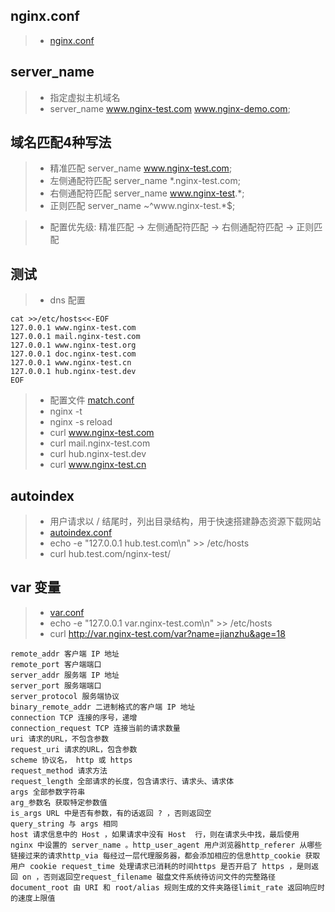## nginx.conf
>- [nginx.conf](./nginx.conf)

## server_name 
>- 指定虚拟主机域名
>- server_name www.nginx-test.com www.nginx-demo.com;

域名匹配4种写法
-----------
>- 精准匹配 		server_name www.nginx-test.com;
>- 左侧通配符匹配 	server_name *.nginx-test.com;
>- 右侧通配符匹配	server_name www.nginx-test.*;
>- 正则匹配			server_name ~^www\.nginx-test\.*$;

>- 配置优先级: 精准匹配 -> 左侧通配符匹配 -> 右侧通配符匹配 -> 正则匹配

测试
-----------
>- dns 配置 
```
cat >>/etc/hosts<<-EOF
127.0.0.1 www.nginx-test.com 
127.0.0.1 mail.nginx-test.com 
127.0.0.1 www.nginx-test.org
127.0.0.1 doc.nginx-test.com 
127.0.0.1 www.nginx-test.cn 
127.0.0.1 hub.nginx-test.dev 
EOF
```

>- 配置文件 [match.conf](./conf/match.conf)
>- nginx -t
>- nginx -s reload 
>- curl www.nginx-test.com 
>- curl mail.nginx-test.com 
>- curl hub.nginx-test.dev 
>- curl www.nginx-test.cn 

## autoindex
>- 用户请求以 / 结尾时，列出目录结构，用于快速搭建静态资源下载网站
>- [autoindex.conf](./conf/autoindex.conf)
>- echo -e "127.0.0.1 hub.test.com\n" >> /etc/hosts
>- curl hub.test.com/nginx-test/

## var 变量
>- [var.conf](./conf/var.conf)
>- echo -e "127.0.0.1 var.nginx-test.com\n" >> /etc/hosts
>- curl http://var.nginx-test.com/var?name=jianzhu&age=18

```
remote_addr 客户端 IP 地址
remote_port 客户端端口
server_addr 服务端 IP 地址
server_port 服务端端口
server_protocol 服务端协议
binary_remote_addr 二进制格式的客户端 IP 地址
connection TCP 连接的序号，递增
connection_request TCP 连接当前的请求数量
uri 请求的URL，不包含参数
request_uri 请求的URL，包含参数
scheme 协议名， http 或 https 
request_method 请求方法
request_length 全部请求的长度，包含请求行、请求头、请求体
args 全部参数字符串
arg_参数名 获取特定参数值
is_args URL 中是否有参数，有的话返回 ? ，否则返回空
query_string 与 args 相同
host 请求信息中的 Host ，如果请求中没有 Host  行，则在请求头中找，最后使用 nginx 中设置的 server_name 。http_user_agent 用户浏览器http_referer 从哪些链接过来的请求http_via 每经过一层代理服务器，都会添加相应的信息http_cookie 获取用户 cookie request_time 处理请求已消耗的时间https 是否开启了 https ，是则返回 on ，否则返回空request_filename 磁盘文件系统待访问文件的完整路径document_root 由 URI 和 root/alias 规则生成的文件夹路径limit_rate 返回响应时的速度上限值
```






